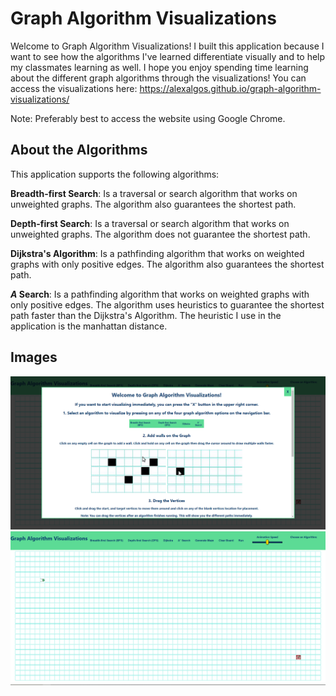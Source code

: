 # Graph Algorithm Visualizations

Welcome to Graph Algorithm Visualizations! I built this application because I want to see how the algorithms I've learned differentiate visually and to help my classmates learning as well. I hope you enjoy spending time learning about the different graph algorithms through the visualizations! You can access the visualizations here: https://alexalgos.github.io/graph-algorithm-visualizations/

Note: Preferably best to access the website using Google Chrome.

## About the Algorithms

This application supports the following algorithms: 

**Breadth-first Search**: Is a traversal or search algorithm that works on unweighted graphs. The algorithm also guarantees the shortest path.

**Depth-first Search**: Is a traversal or search algorithm that works on unweighted graphs. The algorithm does not guarantee the shortest path.

**Dijkstra's Algorithm**: Is a pathfinding algorithm that works on weighted graphs with only positive edges. The algorithm also guarantees the shortest path.

***A* Search**: Is a pathfinding algorithm that works on weighted graphs with only positive edges. The algorithm uses heuristics to guarantee the shortest path faster than the  Dijkstra's Algorithm. The heuristic I use in the application is the manhattan distance.

## Images
![Tutorial](/src/Images/tutorial.png "Tutorial Page")
![Home](/src/Images/home-page.png "Home Page")
